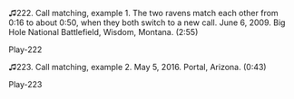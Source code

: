 ♫222. Call matching, example 1. The two ravens match each other from
0:16 to about 0:50, when they both switch to a new call. June 6, 2009.
Big Hole National Battlefield, Wisdom, Montana. (2:55)

Play-222

♫223. Call matching, example 2. May 5, 2016. Portal, Arizona. (0:43)

Play-223


